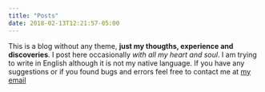 ```yaml
---
title: "Posts"
date: 2018-02-13T12:21:57-05:00
---
```


This is a blog without any theme, **just my thougths, experience and discoveries**. I post here occasionally *with all my heart and soul*. I am trying to write in English although it is not my native language. If you have any suggestions or if you found bugs and errors feel free to contact me at [my email](mailto:boshetoonmai@gmail.com)